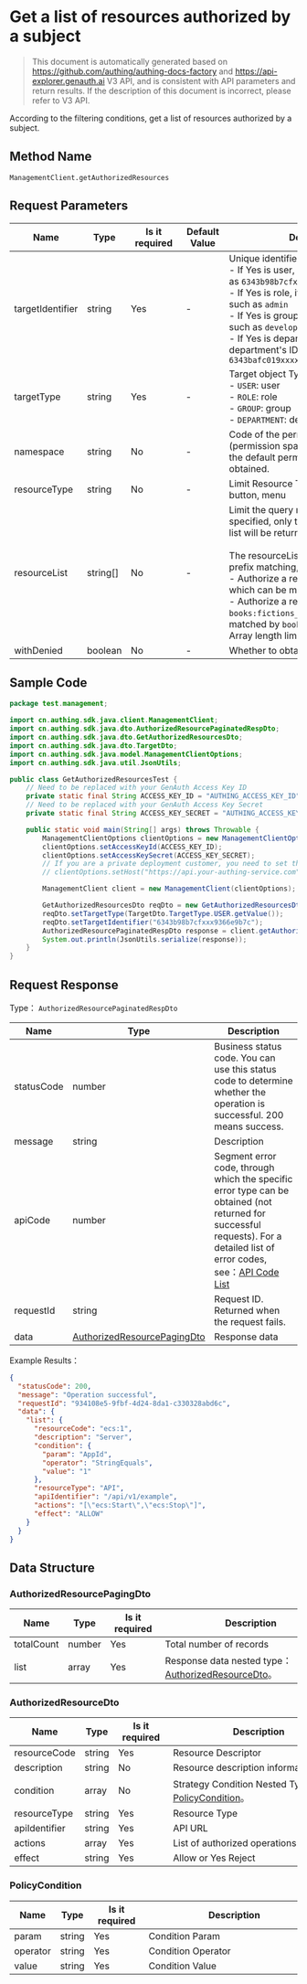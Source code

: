 # Get a list of resources authorized by a subject

<!--
Warning ⚠️:
Do not modify this document directly,
https://github\.com/Authing/authing-docs-factory
Use this project to generate
-->

<LastUpdated />

> This document is automatically generated based on https://github.com/authing/authing-docs-factory and https://api-explorer.genauth.ai V3 API, and is consistent with API parameters and return results. If the description of this document is incorrect, please refer to V3 API.

According to the filtering conditions, get a list of resources authorized by a subject.

## Method Name

`ManagementClient.getAuthorizedResources`

## Request Parameters

| Name             | Type     | <div style="width:80px">Is it required</div> | <div style="width:60px">Default Value</div> | <div style="width:300px">Description</div>                                                                                                                                                                                                                                                                                                                                          | <div style="width:200px">Example Value</div> |
| ---------------- | -------- | -------------------------------------------- | ------------------------------------------- | ----------------------------------------------------------------------------------------------------------------------------------------------------------------------------------------------------------------------------------------------------------------------------------------------------------------------------------------------------------------------------------- | -------------------------------------------- |
| targetIdentifier | string   | Yes                                          | -                                           | Unique identifier of the target object:<br>- If Yes is user, it is the user's ID, such as `6343b98b7cfxxx9366e9b7c`<br>- If Yes is role, it is the role's code, such as `admin`<br>- If Yes is group, it is the group's code, such as `developer`<br>- If Yes is department, it is the department's ID, such as `6343bafc019xxxx889206c4c`<br>                                      | `userId1`                                    |
| targetType       | string   | Yes                                          | -                                           | Target object Type:<br>- `USER`: user<br>- `ROLE`: role<br>- `GROUP`: group<br>- `DEPARTMENT`: department<br>                                                                                                                                                                                                                                                                       | `USER`                                       |
| namespace        | string   | No                                           | -                                           | Code of the permission group (permission space). If it is not passed, the default permission group will be obtained.                                                                                                                                                                                                                                                                | `default`                                    |
| resourceType     | string   | No                                           | -                                           | Limit Resource Type, such as data, API, button, menu                                                                                                                                                                                                                                                                                                                                | `DATA`                                       |
| resourceList     | string[] | No                                           | -                                           | Limit the query resource list. If specified, only the specified resource list will be returned. <br><br>The resourceList parameter supports prefix matching, for example: <br>- Authorize a resource as `books:123`, which can be matched by `books:*`; <br>- Authorize a resource as `books:fictions_123`, which can be matched by `books:fictions_`; <br> Array length limit: 50. |                                              |
| withDenied       | boolean  | No                                           | -                                           | Whether to obtain denied resources                                                                                                                                                                                                                                                                                                                                                  |                                              |

## Sample Code

```java
package test.management;

import cn.authing.sdk.java.client.ManagementClient;
import cn.authing.sdk.java.dto.AuthorizedResourcePaginatedRespDto;
import cn.authing.sdk.java.dto.GetAuthorizedResourcesDto;
import cn.authing.sdk.java.dto.TargetDto;
import cn.authing.sdk.java.model.ManagementClientOptions;
import cn.authing.sdk.java.util.JsonUtils;

public class GetAuthorizedResourcesTest {
    // Need to be replaced with your GenAuth Access Key ID
    private static final String ACCESS_KEY_ID = "AUTHING_ACCESS_KEY_ID";
    // Need to be replaced with your GenAuth Access Key Secret
    private static final String ACCESS_KEY_SECRET = "AUTHING_ACCESS_KEY_SECRET";

    public static void main(String[] args) throws Throwable {
        ManagementClientOptions clientOptions = new ManagementClientOptions();
        clientOptions.setAccessKeyId(ACCESS_KEY_ID);
        clientOptions.setAccessKeySecret(ACCESS_KEY_SECRET);
        // If you are a private deployment customer, you need to set the GenAuth service domain name
        // clientOptions.setHost("https://api.your-authing-service.com");

        ManagementClient client = new ManagementClient(clientOptions);

        GetAuthorizedResourcesDto reqDto = new GetAuthorizedResourcesDto();
        reqDto.setTargetType(TargetDto.TargetType.USER.getValue());
        reqDto.setTargetIdentifier("6343b98b7cfxxx9366e9b7c");
        AuthorizedResourcePaginatedRespDto response = client.getAuthorizedResources(reqDto);
        System.out.println(JsonUtils.serialize(response));
    }
}

```

## Request Response

Type： `AuthorizedResourcePaginatedRespDto`

| Name       | Type                                                                   | Description                                                                                                                                                                                                                                                                                                                                       |
| ---------- | ---------------------------------------------------------------------- | ------------------------------------------------------------------------------------------------------------------------------------------------------------------------------------------------------------------------------------------------------------------------------------------------------------------------------------------------- |
| statusCode | number                                                                 | Business status code. You can use this status code to determine whether the operation is successful. 200 means success.                                                                                                                                                                                                                           |
| message    | string                                                                 | Description                                                                                                                                                                                                                                                                                                                                       |
| apiCode    | number                                                                 | Segment error code, through which the specific error type can be obtained (not returned for successful requests). For a detailed list of error codes, see：[API Code List](https://api-explorer.genauth.ai/?tag=group/%E5%BC%80%E5%8F%91%E5%87%86%E5%A4%87#tag/%E5%BC%80%E5%8F%91%E5%87%86%E5%A4%87/%E9%94%99%E8%AF%AF%E5%A4%84%E7%90%86/apiCode) |
| requestId  | string                                                                 | Request ID. Returned when the request fails.                                                                                                                                                                                                                                                                                                      |
| data       | <a href="#AuthorizedResourcePagingDto">AuthorizedResourcePagingDto</a> | Response data                                                                                                                                                                                                                                                                                                                                     |

Example Results：

```json
{
  "statusCode": 200,
  "message": "Operation successful",
  "requestId": "934108e5-9fbf-4d24-8da1-c330328abd6c",
  "data": {
    "list": {
      "resourceCode": "ecs:1",
      "description": "Server",
      "condition": {
        "param": "AppId",
        "operator": "StringEquals",
        "value": "1"
      },
      "resourceType": "API",
      "apiIdentifier": "/api/v1/example",
      "actions": "[\"ecs:Start\",\"ecs:Stop\"]",
      "effect": "ALLOW"
    }
  }
}
```

## Data Structure

### <a id="AuthorizedResourcePagingDto"></a> AuthorizedResourcePagingDto

| Name       | Type   | <div style="width:80px">Is it required</div> | <div style="width:300px">Description</div>                                              | <div style="width:200px">Example Value</div> |
| ---------- | ------ | -------------------------------------------- | --------------------------------------------------------------------------------------- | -------------------------------------------- |
| totalCount | number | Yes                                          | Total number of records                                                                 |                                              |
| list       | array  | Yes                                          | Response data nested type：<a href="#AuthorizedResourceDto">AuthorizedResourceDto</a>。 |                                              |

### <a id="AuthorizedResourceDto"></a> AuthorizedResourceDto

| Name          | Type   | <div style="width:80px">Is it required</div> | <div style="width:300px">Description</div>                                       | <div style="width:200px">Example Value</div> |
| ------------- | ------ | -------------------------------------------- | -------------------------------------------------------------------------------- | -------------------------------------------- |
| resourceCode  | string | Yes                                          | Resource Descriptor                                                              | `ecs:1`                                      |
| description   | string | No                                           | Resource description information                                                 | `Server`                                     |
| condition     | array  | No                                           | Strategy Condition Nested Type：<a href="#PolicyCondition">PolicyCondition</a>。 |                                              |
| resourceType  | string | Yes                                          | Resource Type                                                                    | DATA                                         |
| apiIdentifier | string | Yes                                          | API URL                                                                          | `/api/v1/example`                            |
| actions       | array  | Yes                                          | List of authorized operations                                                    | `["ecs:Start","ecs:Stop"]`                   |
| effect        | string | Yes                                          | Allow or Yes Reject                                                              | ALLOW                                        |

### <a id="PolicyCondition"></a> PolicyCondition

| Name     | Type   | <div style="width:80px">Is it required</div> | <div style="width:300px">Description</div> | <div style="width:200px">Example Value</div> |
| -------- | ------ | -------------------------------------------- | ------------------------------------------ | -------------------------------------------- |
| param    | string | Yes                                          | Condition Param                            | UserPoolId                                   |
| operator | string | Yes                                          | Condition Operator                         | Bool                                         |
| value    | string | Yes                                          | Condition Value                            | `1`                                          |
